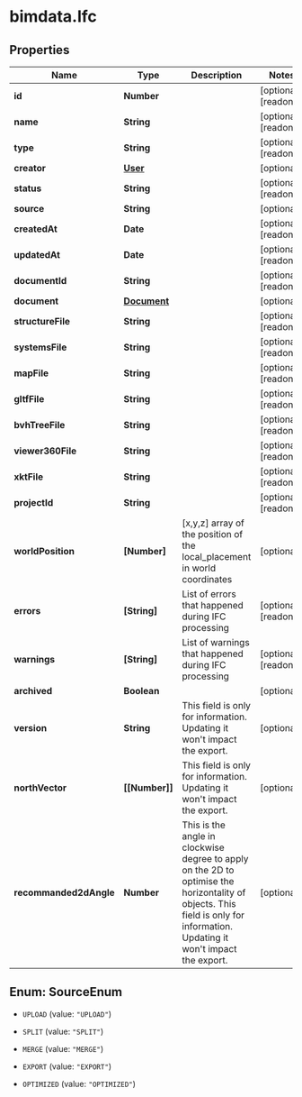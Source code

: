 # bimdata.Ifc

## Properties

Name | Type | Description | Notes
------------ | ------------- | ------------- | -------------
**id** | **Number** |  | [optional] [readonly] 
**name** | **String** |  | [optional] [readonly] 
**type** | **String** |  | [optional] [readonly] 
**creator** | [**User**](User.md) |  | [optional] 
**status** | **String** |  | [optional] [readonly] 
**source** | **String** |  | [optional] 
**createdAt** | **Date** |  | [optional] [readonly] 
**updatedAt** | **Date** |  | [optional] [readonly] 
**documentId** | **String** |  | [optional] [readonly] 
**document** | [**Document**](Document.md) |  | [optional] 
**structureFile** | **String** |  | [optional] [readonly] 
**systemsFile** | **String** |  | [optional] [readonly] 
**mapFile** | **String** |  | [optional] [readonly] 
**gltfFile** | **String** |  | [optional] [readonly] 
**bvhTreeFile** | **String** |  | [optional] [readonly] 
**viewer360File** | **String** |  | [optional] [readonly] 
**xktFile** | **String** |  | [optional] [readonly] 
**projectId** | **String** |  | [optional] [readonly] 
**worldPosition** | **[Number]** | [x,y,z] array of the position of the local_placement in world coordinates | [optional] 
**errors** | **[String]** | List of errors that happened during IFC processing | [optional] [readonly] 
**warnings** | **[String]** | List of warnings that happened during IFC processing | [optional] [readonly] 
**archived** | **Boolean** |  | [optional] 
**version** | **String** | This field is only for information. Updating it won&#39;t impact the export. | [optional] 
**northVector** | **[[Number]]** | This field is only for information. Updating it won&#39;t impact the export. | [optional] 
**recommanded2dAngle** | **Number** | This is the angle in clockwise degree to apply on the 2D to optimise the horizontality of objects. This field is only for information. Updating it won&#39;t impact the export. | [optional] 



## Enum: SourceEnum


* `UPLOAD` (value: `"UPLOAD"`)

* `SPLIT` (value: `"SPLIT"`)

* `MERGE` (value: `"MERGE"`)

* `EXPORT` (value: `"EXPORT"`)

* `OPTIMIZED` (value: `"OPTIMIZED"`)




